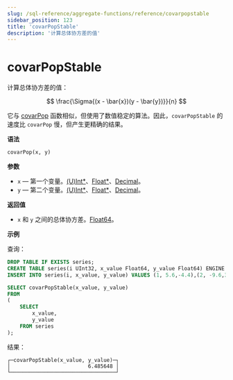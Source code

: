 ```yaml
---
slug: /sql-reference/aggregate-functions/reference/covarpopstable
sidebar_position: 123
title: 'covarPopStable'
description: '计算总体协方差的值'
---
```



# covarPopStable

计算总体协方差的值：

$$
\frac{\Sigma{(x - \bar{x})(y - \bar{y})}}{n}
$$

它与 [covarPop](../reference/covarpop.md) 函数相似，但使用了数值稳定的算法。因此，`covarPopStable` 的速度比 `covarPop` 慢，但产生更精确的结果。

**语法**

```sql
covarPop(x, y)
```

**参数**

- `x` — 第一个变量。[(U)Int*](../../data-types/int-uint.md)、[Float*](../../data-types/float.md)、[Decimal](../../data-types/decimal.md)。
- `y` — 第二个变量。[(U)Int*](../../data-types/int-uint.md)、[Float*](../../data-types/float.md)、[Decimal](../../data-types/decimal.md)。

**返回值**

- `x` 和 `y` 之间的总体协方差。[Float64](../../data-types/float.md)。

**示例**

查询：

```sql
DROP TABLE IF EXISTS series;
CREATE TABLE series(i UInt32, x_value Float64, y_value Float64) ENGINE = Memory;
INSERT INTO series(i, x_value, y_value) VALUES (1, 5.6,-4.4),(2, -9.6,3),(3, -1.3,-4),(4, 5.3,9.7),(5, 4.4,0.037),(6, -8.6,-7.8),(7, 5.1,9.3),(8, 7.9,-3.6),(9, -8.2,0.62),(10, -3,7.3);
```

```sql
SELECT covarPopStable(x_value, y_value)
FROM
(
    SELECT
        x_value,
        y_value
    FROM series
);
```

结果：

```reference
┌─covarPopStable(x_value, y_value)─┐
│                         6.485648 │
└──────────────────────────────────┘
```

